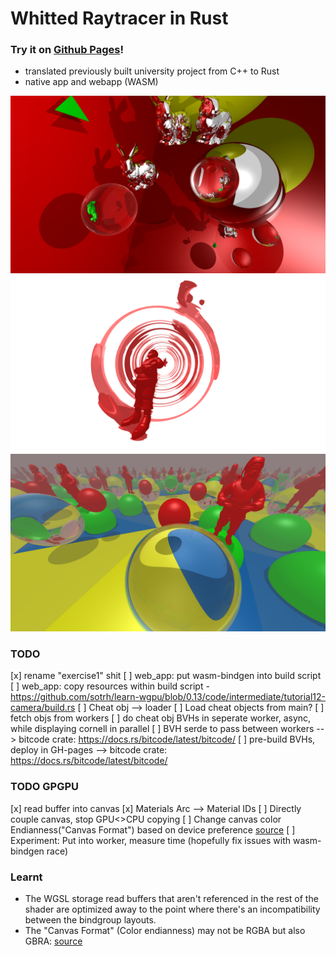 # Whitted Raytracer in Rust
### Try it on [Github Pages](https://therdel.github.io/rust_raytracer)!
- translated previously built university project from C++ to Rust
- native app and webapp (WASM)


![](renders/reflective_bunnies.png)
![](renders/mirror-sphere_no-reflective-dimming.png)
![](renders/infinity_santa.png)

### TODO
[x] rename "exercise1" shit
[ ] web_app: put wasm-bindgen into build script
[ ] web_app: copy resources within build script - https://github.com/sotrh/learn-wgpu/blob/0.13/code/intermediate/tutorial12-camera/build.rs
[ ] Cheat obj --> loader
[ ] Load cheat objects from main?
[ ] fetch objs from workers
[ ] do cheat obj BVHs in seperate worker, async, while displaying cornell in parallel
    [ ] BVH serde to pass between workers
        --> bitcode crate: https://docs.rs/bitcode/latest/bitcode/
    [ ] pre-build BVHs, deploy in GH-pages
        --> bitcode crate: https://docs.rs/bitcode/latest/bitcode/

### TODO GPGPU
[x] read buffer into canvas
[x] Materials Arc --> Material IDs
[ ] Directly couple canvas, stop GPU<>CPU copying
[ ] Change canvas color Endianness("Canvas Format") based on device preference
    [source](https://developer.mozilla.org/en-US/docs/Web/API/WebGPU_API#get_and_configure_the_canvas_context)
[ ] Experiment: Put into worker, measure time (hopefully fix issues with wasm-bindgen race)

### Learnt
- The WGSL storage read buffers that aren't referenced in the rest of the shader are optimized away
  to the point where there's an incompatibility between the bindgroup layouts.
- The "Canvas Format" (Color endianness) may not be RGBA but also GBRA:
  [source](https://developer.mozilla.org/en-US/docs/Web/API/WebGPU_API#get_and_configure_the_canvas_context)